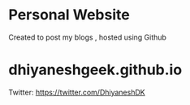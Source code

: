 # Personal Website

Created to post my blogs , hosted using Github
# dhiyaneshgeek.github.io

Twitter: https://twitter.com/DhiyaneshDK
